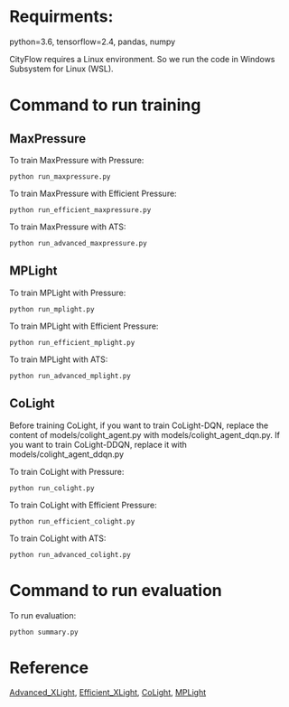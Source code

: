 # Requirments:
python=3.6, tensorflow=2.4, pandas, numpy

CityFlow requires a Linux environment. So we run the code in Windows Subsystem for Linux (WSL).

# Command to run training

## MaxPressure

To train MaxPressure with Pressure:

`python run_maxpressure.py`

To train MaxPressure with Efficient Pressure:

`python run_efficient_maxpressure.py`

To train MaxPressure with ATS:

`python run_advanced_maxpressure.py`

## MPLight

To train MPLight with Pressure:

`python run_mplight.py`

To train MPLight with Efficient Pressure:

`python run_efficient_mplight.py`

To train MPLight with ATS:

`python run_advanced_mplight.py`

## CoLight

Before training CoLight, if you want to train CoLight-DQN, replace the content of models/colight_agent.py with models/colight_agent_dqn.py. If you want to train CoLight-DDQN, replace it with models/colight_agent_ddqn.py

To train CoLight with Pressure:

`python run_colight.py`

To train CoLight with Efficient Pressure:

`python run_efficient_colight.py`

To train CoLight with ATS:

`python run_advanced_colight.py`

# Command to run evaluation

To run evaluation:

`python summary.py`

# Reference

[Advanced_XLight](https://github.com/LiangZhang1996/Advanced_XLight), [Efficient_XLight](https://github.com/LiangZhang1996/Efficient_XLight), [CoLight](https://github.com/wingsweihua/colight), [MPLight](https://github.com/Chacha-Chen/MPLight)
